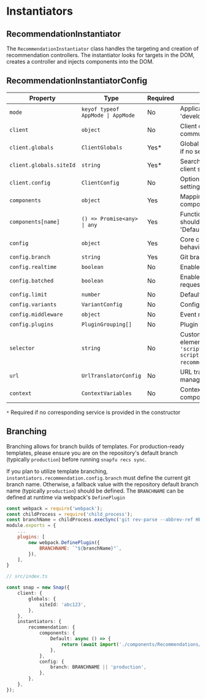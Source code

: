 # Instantiators

## RecommendationInstantiator
The `RecommendationInstantiator` class handles the targeting and creation of recommendation controllers. The instantiator looks for targets in the DOM, creates a controller and injects components into the DOM.


## RecommendationInstantiatorConfig

| Property | Type | Required | Description |
|----------|------|----------|-------------|
| `mode` | `keyof typeof AppMode \| AppMode` | No | Application mode (e.g., 'production', 'development'). Defaults to 'production'. |
| `client` | `object` | No | Client configuration for API communication. |
| `client.globals` | `ClientGlobals` | Yes* | Global client settings. Must include `siteId` if no services provided. |
| `client.globals.siteId` | `string` | Yes* | Searchspring site identifier. Required if no client service provided. |
| `client.config` | `ClientConfig` | No | Optional client configuration for cache settings, origins, etc. |
| `components` | `object` | Yes | Mapping of component names to component loaders. |
| `components[name]` | `() => Promise<any> \| any` | Yes | Function that loads a component. Keys should match template names (e.g., 'Default', 'Bundle'). |
| `config` | `object` | Yes | Core configuration for recommendation behavior. |
| `config.branch` | `string` | Yes | Git branch name for template branching. |
| `config.realtime` | `boolean` | No | Enable real-time recommendations. |
| `config.batched` | `boolean` | No | Enable batched recommendation requests. |
| `config.limit` | `number` | No | Default limit for recommendation results. |
| `config.variants` | `VariantConfig` | No | Configuration for variant handling. |
| `config.middleware` | `object` | No | Event middleware configuration. |
| `config.plugins` | `PluginGrouping[]` | No | Plugin configurations. |
| `selector` | `string` | No | Custom selector for targeting script elements. Defaults to `'script[type="searchspring/recommend"], script[type="searchspring/personalized-recommendations"]'`. |
| `url` | `UrlTranslatorConfig` | No | URL translation configuration for state management. |
| `context` | `ContextVariables` | No | Context variables available to components. |


`*` Required if no corresponding service is provided in the constructor

<!-- TODO: Add Examples -->

## Branching
Branching allows for branch builds of templates. For production-ready templates, please ensure you are on the repository's default branch (typically `production`) before running `snapfu recs sync`.

If you plan to utilize template branching, `instantiators.recommendation.config.branch` must define the current git branch name. Otherwise, a fallback value with the repository default branch name (typically `production`) should be defined. The `BRANCHNAME` can be defined at runtime via webpack's `DefinePlugin`

```javascript
const webpack = require('webpack');
const childProcess = require('child_process');
const branchName = childProcess.execSync('git rev-parse --abbrev-ref HEAD').toString().trim();
module.exports = {
    ...
    plugins: [
		new webpack.DefinePlugin({
			BRANCHNAME: `"${branchName}"`,
		}),
	],
}
```

```typescript
// src/index.ts

const snap = new Snap({
    client: {
        globals: {
            siteId: 'abc123',
        },
    },
    instantiators: {
		recommendation: {
			components: {
				Default: async () => {
					return (await import('./components/Recommendations/Recs')).Recs;
				},
			},
			config: {
				branch: BRANCHNAME || 'production',
			},
		},
	},
});
```